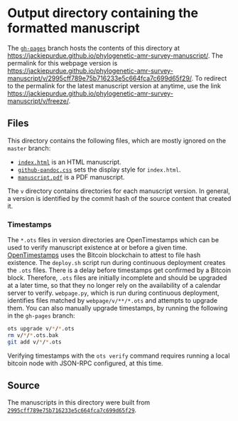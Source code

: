 # Output directory containing the formatted manuscript

The [`gh-pages`](https://github.com/jackiepurdue/phylogenetic-amr-survey-manuscript/tree/gh-pages) branch hosts the contents of this directory at https://jackiepurdue.github.io/phylogenetic-amr-survey-manuscript/.
The permalink for this webpage version is https://jackiepurdue.github.io/phylogenetic-amr-survey-manuscript/v/2995cff789e75b716233e5c664fca7c699d65f29/.
To redirect to the permalink for the latest manuscript version at anytime, use the link https://jackiepurdue.github.io/phylogenetic-amr-survey-manuscript/v/freeze/.

## Files

This directory contains the following files, which are mostly ignored on the `master` branch:

+ [`index.html`](index.html) is an HTML manuscript.
+ [`github-pandoc.css`](github-pandoc.css) sets the display style for `index.html`.
+ [`manuscript.pdf`](manuscript.pdf) is a PDF manuscript.

The `v` directory contains directories for each manuscript version.
In general, a version is identified by the commit hash of the source content that created it.

### Timestamps

The `*.ots` files in version directories are OpenTimestamps which can be used to verify manuscript existence at or before a given time.
[OpenTimestamps](https://opentimestamps.org/) uses the Bitcoin blockchain to attest to file hash existence.
The `deploy.sh` script run during continuous deployment creates the `.ots` files.
There is a delay before timestamps get confirmed by a Bitcoin block.
Therefore, `.ots` files are initially incomplete and should be upgraded at a later time, so that they no longer rely on the availability of a calendar server to verify.
`webpage.py`, which is run during continuous deployment, identifies files matched by `webpage/v/**/*.ots` and attempts to upgrade them.
You can also manually upgrade timestamps, by running the following in the `gh-pages` branch:

```sh
ots upgrade v/*/*.ots
rm v/*/*.ots.bak
git add v/*/*.ots
```

Verifying timestamps with the `ots verify` command requires running a local bitcoin node with JSON-RPC configured, at this time.

## Source

The manuscripts in this directory were built from
[`2995cff789e75b716233e5c664fca7c699d65f29`](https://github.com/jackiepurdue/phylogenetic-amr-survey-manuscript/commit/2995cff789e75b716233e5c664fca7c699d65f29).
